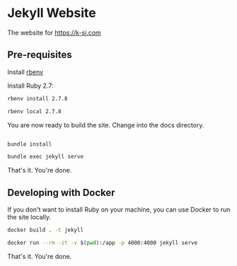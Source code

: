 # Jekyll Website

The website for <https://k-si.com>

## Pre-requisites

Install [rbenv](https://github.com/rbenv/rbenv#installation)

Install Ruby 2.7:

```bash
rbenv install 2.7.8

rbenv local 2.7.8
```

You are now ready to build the site. Change into the docs directory.

```bash

bundle install

bundle exec jekyll serve
```

That's it. You're done.

## Developing with Docker

If you don't want to install Ruby on your machine, you can use Docker to run the site locally.

```bash
docker build . -t jekyll

docker run --rm -it -v $(pwd):/app -p 4000:4000 jekyll serve
```

That's it. You're done.
